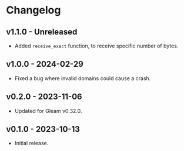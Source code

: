 # Changelog

## v1.1.0 - Unreleased

- Added `receive_exact` function, to receive specific number of bytes.

## v1.0.0 - 2024-02-29

- Fixed a bug where invalid domains could cause a crash.

## v0.2.0 - 2023-11-06

- Updated for Gleam v0.32.0.

## v0.1.0 - 2023-10-13

- Initial release.
